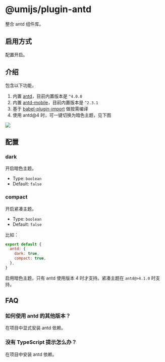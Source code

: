 # @umijs/plugin-antd

整合 antd 组件库。

## 启用方式

配置开启。

## 介绍

包含以下功能，

1. 内置 [antd](https://ant.design/)，目前内置版本是 `^4.0.0`
2. 内置 [antd-mobile](https://mobile.ant.design/)，目前内置版本是 `^2.3.1`
2. 基于 [babel-plugin-import](https://github.com/ant-design/babel-plugin-import) 做按需编译
3. 使用 antd@4 时，可一键切换为暗色主题，见下图

![](https://gw.alipayobjects.com/mdn/rms_08e378/afts/img/A*mYU9R4YFxscAAAAAAAAAAABkARQnAQ)

## 配置

### dark

开启暗色主题。

* Type: `boolean`
* Default: `false`

### compact

开启紧凑主题。

* Type: `boolean`
* Default: `false`

比如：

```js
export default {
  antd: {
    dark: true,
    compact: true,
  },
}
```

启用暗色主题，只有 antd 使用版本 4 时才支持。紧凑主题在 `antd@>4.1.0` 时支持。

## FAQ

### 如何使用 antd 的其他版本？

在项目中显式安装 antd 依赖。

### 没有 TypeScript 提示怎么办？

在项目中安装 antd 依赖。
